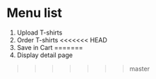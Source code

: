 # Menu list
1. Upload T-shirts
2. Order T-shirts
<<<<<<< HEAD
3. Save in Cart
=======
3. Display detail page
>>>>>>> master
